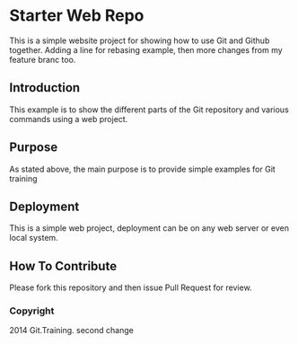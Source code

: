# Starter Web Repo

This is a simple website project for showing how to use Git and Github together. Adding a line for rebasing example, then more changes from my feature branc too.

## Introduction

This example is to show the different parts of the Git repository and various commands using a web project.

## Purpose

As stated above, the main purpose is to provide simple examples for Git training

## Deployment

This is a simple web project, deployment can be on any web server or even local system.

## How To Contribute

Please fork this repository and then issue Pull Request for review.

### Copyright

2014 Git.Training. second change